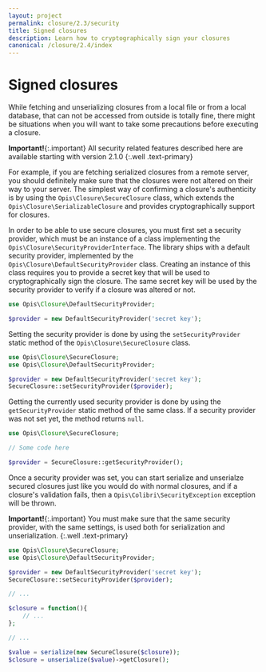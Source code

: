 ```yaml
---
layout: project
permalink: closure/2.3/security
title: Signed closures
description: Learn how to cryptographically sign your closures
canonical: /closure/2.4/index
---
```

# Signed closures

While fetching and unserializing closures from a local file or from a local database,
that can not be accessed from outside is totally fine, there might be situations when
you will want to take some precautions before executing a closure. 

**Important!**{:.important}
All security related features described here 
are available starting with version 2.1.0 
{:.well .text-primary}

For example, if you are fetching serialized closures from a remote server,
you should definitely make sure that the closures were not altered on their way to your server. 
The simplest way of confirming a closure's authenticity is by using the 
`Opis\Closure\SecureClosure` class, which extends the `Opis\Closure\SerializableClosure` 
and provides cryptographically support for closures. 

In order to be able to use secure closures, you must first set a security provider, 
which must be an instance of a class implementing the `Opis\Closure\SecurityProviderInterface`. 
The library ships with a default security provider, implemented by the 
`Opis\Closure\DefaultSecurityProvider` class. 
Creating an instance of this class requires you to provide a secret key that 
will be used to cryptographically sign the closure. 
The same secret key will be used by the security provider to verify if a closure was altered or not. 

```php
use Opis\Closure\DefaultSecurityProvider;

$provider = new DefaultSecurityProvider('secret key');
```

Setting the security provider is done by using the `setSecurityProvider` 
static method of the `Opis\Closure\SecureClosure` class. 

```php
use Opis\Closure\SecureClosure;
use Opis\Closure\DefaultSecurityProvider;

$provider = new DefaultSecurityProvider('secret key');
SecureClosure::setSecurityProvider($provider);
```

Getting the currently used security provider is done by using the `getSecurityProvider`
static method of the same class. 
If a security provider was not set yet, the method returns `null`. 

```php
use Opis\Closure\SecureClosure;

// Some code here

$provider = SecureClosure::getSecurityProvider();
```

Once a security provider was set, you can start serialize and unserialze secured closures
just like you would do with normal closures, and if a closure's validation fails, 
then a `Opis\Colibri\SecurityException` exception will be thrown. 

**Important!**{:.important}
 You must make sure that the same security provider,
 with the same settings, is used both for serialization and unserialization. 
{:.well .text-primary}

```php
use Opis\Closure\SecureClosure;
use Opis\Closure\DefaultSecurityProvider;

$provider = new DefaultSecurityProvider('secret key');
SecureClosure::setSecurityProvider($provider);

// ...

$closure = function(){
    // ...  
};

// ...

$value = serialize(new SecureClosure($closure)); 
$closure = unserialize($value)->getClosure();
```

